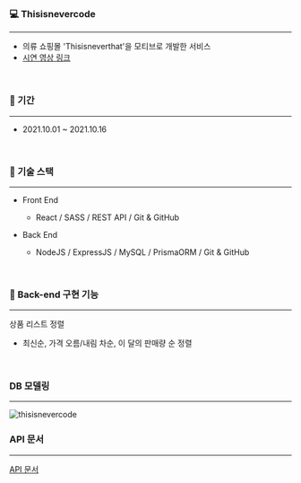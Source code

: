 ### 💻 Thisisnevercode
---
- 의류 쇼핑몰 'Thisisneverthat'을 모티브로 개발한 서비스
- [시연 영상 링크](https://www.youtube.com/watch?v=JCl6fWud_Xw&t=2s)
<br>

### 📆 기간
---
- 2021.10.01 ~ 2021.10.16
<br>

### 📗 기술 스택
---
- Front End
    - React / SASS / REST API / Git & GitHub

- Back End
    - NodeJS / ExpressJS / MySQL / PrismaORM / Git & GitHub
<br>

### 🌈 Back-end 구현 기능
---

상품 리스트 정렬
- 최신순, 가격 오름/내림 차순, 이 달의 판매량 순 정렬
<br>

### DB 모델링
---
![thisisnevercode](https://user-images.githubusercontent.com/81890292/137630227-ce64a667-bb65-4a43-8b04-dba5f07a4f87.png)
<br>

### API 문서
---
[API 문서](https://documenter.getpostman.com/view/17483034/UV5WEJTR)
<br>

